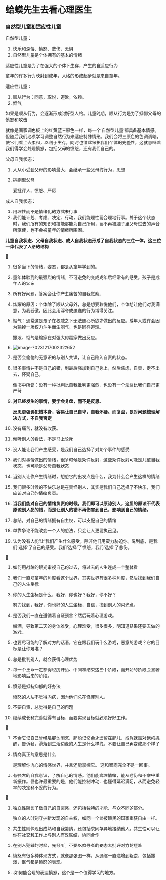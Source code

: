 # 蛤蟆先生去看心理医生

### 自然型儿童和适应性儿童

自然型儿童：

1. 快乐和深情、愤怒、悲伤、恐惧
2. 自然型儿童是个体拥有的基本的情绪

适应性儿童是为了在强大的个体下生存，产生的自适应行为

童年的许多行为映射到成年，人格的形成起步就是来自童年。

适应性儿童：

1. 顺从行为：同意，取悦，道歉，依赖。
2. 怄气

如果是顺从行为，会逐渐形成讨好型人格。儿童时期，顺从行为是为了抵御父母的愤怒和攻击

就像是画家调色板上的红黄蓝三原色一样，每一个‘自然型儿童’都具备基本情感。但随后我们必须学习调整自然行为来适应特殊情形。我们会将三原色的色调调暗，使它们看上去柔和，以利于生存，同时也借此保护我们个体的完整性。这就意味着我们得学会处理愤怒，包括父母的愤怒，还有我们自己的。

父母自我状态：

1. 人从小受到父母的影响最大，会继承一些父母的行为，思想

2. 挑剔型父母

   爱批评人、愤怒、严厉

成人自我状态：

1. 用理性而不是情绪化的方式来行事
2. 我们能计划、考虑、决定、行动，我们能理性而合理地行事。处于这个状态时，我们所有的知识和技能都能为自己所用，而不再被脑子里父母过去的声音所驱使，也不会被童年的情绪所围困。

**儿童自我状态、父母自我状态、成人自我状态形成了自我状态的三位一体，这三位一体代表了人格的结构**

🦊 

1. 很多当下的情绪，姿态，都是从童年学到的。

2. 童年体验到的最强烈的情绪，不可避免的变成成年后经常有的感受。孩子是成年人的父亲

3. 所有好问题，答案会让你产生痛苦的自我觉察。

4. 炫耀的原因：个体除了顺从父母外，总是想要取悦他们，个体想让他们对我满意，为我骄傲，因此会用浮夸或愚蠢的行为博得关注。

5. 怄气：通常这是孩子在权威之下无法随心所欲才做出的反应。成年人或许会因为输掉一场权力斗争而生闷气，也是同样道理。

   撒泼、怄气是输家在对强大的赢家做出反应。

6. ![image-20231217002322652](http://www.qiniuyun.zhangzhendong.com/blog/image/10954.png)

7. 是否会偷偷的无意识的与别人共谋，让自己陷入自责的状态。

8. 很多事情并不是自己的错，到最后强加到自己身上，然后焦虑，自责，走不出去，怀疑自己。

   像书中所说：没有一种批判比自我批判更强烈，也没有一个法官比我们自己更严苛

9. **对已经发生的事情，要学会复盘，而不是反思。**

   **反思更强调犯错本身，容易让自己自卑，自我怀疑。而复盘，是对问题梳理解决方式，不自我否定**

10. 没有痛苦，就没有收获。

11. 倾听别人的看法，不是马上驳斥

12. 没人能让我们产生感受，是我们自己选择了对某个事件的感受

13. 我们对事情做出的情绪，很多时候是条件反射，这些条件反射可能是儿童自我状态，也可能是父母自我状态

14. 当别人让你产生情绪时，想想它的出发点是什么，我为什么会产生这样的情绪

15. 我们很多时候的不快乐总是在责怪别人，其实是我们自己选择了不快乐，我们应该对自己的情绪负责。

16. **当我们能对自己的情绪负责的时候，我们即可以原谅别人，这里的原谅不代表原谅别人犯的错，而是让别人的错不再伤害到自己，影响到自己的情绪。**

17. 总结，对自己的情绪拥有自主权，可以支配自己的情绪

18. 单靠争论不能改变一个人的想法，只会让人更固执己见。

19. 认为没有人能‘让’我们产生什么感受，除非他们用蛮力胁迫你。说到底，是我们‘选择’了自己的感受。我们‘选择’了愤怒，我们‘选择’了悲伤。

 🐹

1. 如何用战略的眼光审视自己的过去，将过去的人生连成一个整体看

2. 我们一直以童年的角度看这个世界，其实世界有很多种角度，然后找到我们自己的人生坐标

3. 你的人生坐标是什么，我好，你也好？我好，你不好？

   努力找到，我好，你也好的人生坐标，自信，找到别人的闪光点。

4. 是否我们一直在遵循着自证预言？然后玩着心理游戏。

   醺酒，导致第二天的身体难受，心理难受，很多很多，明知道结果还要去做的游戏。

5. 也要尽可能的了解对方的话语，它在跟我们玩什么游戏，恶意的游戏？它的目标是让你难堪？

6. 总是批判别人，就会获得心理优势

7. 每一个生命一定都得经历开始、中间和结束这三个阶段，而开始的阶段会显著地影响后来的阶段。

8. 愤怒是抵抗抑郁的好办法

   愤怒的人从不觉得内疚，因为他们总在怪罪别人。

9. 不要自责，总觉得是自己的问题

10. 继续成长和完善就得有目标，而要实现目标就必须好好工作。

🐥

1. 不会忘记自己曾经是那么消沉，那段记忆会永远留在那儿，或许就是对我的提醒，告诉我，滑落到生活边缘的人生是什么样的。不要让自己再变成那个样子

2. 情商真正的意思是什么

   是理解你内心的情感世界，并且还能掌控它。 这和智商完全不是一回事。

3. 有强大的自我意识，了解自己的情感。他们能管理情绪，能从悲伤和不幸中重新振作。但也许最重要的是，他们能控制冲动，也懂得延迟满足，从而避免轻率的决定和不妥的行为。

🐻

1. 独立性隐含了做自己的自豪感，还包括独特的才能、与众不同的部分。

   独立的人时刻守护新发现的自主权，如同一个曾被殖民的国家重获自由一样。

2. 共生性则体现出成熟和自我接纳，还包括求同存异地接纳他人。共生性可以让你在社交和工作上与别人有效联结，协同合作

3. 在别人犯错的时候，先倾听，不要以教导者的姿态去批评对方的短处

4. 愤怒有很多种体现方式，就像那张图一样，从退缩一直递增到叛逆，包括撒泼，怄气都是愤怒的表现。

5. .如何能合理的表达愤怒，这个是一个值得学习的地方。
